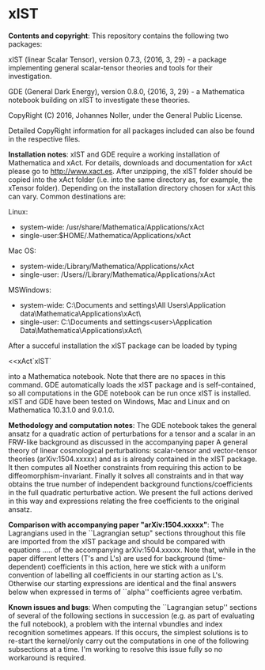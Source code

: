 # xIST

**Contents and copyright**: This repository contains the following two packages:

xIST (linear Scalar Tensor), version 0.7.3, {2016, 3, 29} - a package implementing general scalar-tensor theories and tools for their investigation.

GDE (General Dark Energy), version 0.8.0, {2016, 3, 29} - a Mathematica notebook building on xIST to investigate these theories.

CopyRight (C) 2016, Johannes Noller, under the General Public License. 

Detailed CopyRight information for all packages included can also be found in the respective files.


**Installation notes**: xIST and GDE require a working installation of Mathematica and xAct. For details, downloads and documentation for xAct please go to http://www.xact.es. After unzipping, the xIST folder should be copied into the xAct folder (i.e. into the same directory as, for example, the xTensor folder). Depending on the installation directory chosen for xAct this can vary. Common destinations are:

Linux:
   - system-wide: /usr/share/Mathematica/Applications/xAct
   - single-user:$HOME/.Mathematica/Applications/xAct

Mac OS:
   - system-wide:/Library/Mathematica/Applications/xAct
   - single-user: /Users/<user>/Library/Mathematica/Applications/xAct

MSWindows:
   - system-wide: C:\Documents and settings\All Users\Application data\Mathematica\Applications\xAct\
   - single-user: C:\Documents and settings\<user>\Application Data\Mathematica\Applications\xAct\
   
After a succeful installation the xIST package can be loaded by typing

<<xAct\`xIST\`

into a Mathematica notebook. Note that there are no spaces in this command. GDE automatically loads the xIST package and is self-contained, so all computations in the GDE notebook can be run once xIST is installed. xIST and GDE have been tested on Windows, Mac and Linux and on Mathematica 10.3.1.0 and 9.0.1.0. 


**Methodology and computation notes**: The GDE notebook takes the general ansatz for a quadratic action of perturbations for a tensor and a scalar in an FRW-like background as discussed in the accompanying paper A general theory of linear cosmological
perturbations: scalar-tensor and vector-tensor theories (arXiv:1504.xxxxx) and as is already contained in the xIST package. It then computes all Noether constraints from requiring this action to be diffeomorphism-invariant. Finally it solves all constraints and in that way obtains the true number of independent background functions/coefficients in the full quadratic perturbative action. We present the full actions derived in this way and expressions relating the free coefficients to the original ansatz.


**Comparison with accompanying paper "arXiv:1504.xxxxx"**: The Lagrangians used in the \`\`Lagrangian setup" sections throughout this file are imported from the xIST package and should be compared with equations ..... of the accompanying arXiv:1504.xxxxx. Note that, while in the paper different letters (T's and L's) are used for background (time-dependent) coefficients in this action, here we stick with a uniform convention of labelling all coefficients in our starting action as L's. Otherwise our starting expressions are identical and the final answers below when expressed in terms of ``alpha'' coefficients agree verbatim.


**Known issues and bugs**: When computing the ``Lagrangian setup'' sections of several of the following sections in succession (e.g. as part of evaluating the full notebook), a problem with the internal vbundles and index recognition sometimes appears. If this occurs, the simplest solutions is to re-start the kernel/only carry out the computations in one of the following subsections at a time. I'm working to resolve this issue fully so no workaround is required. 
